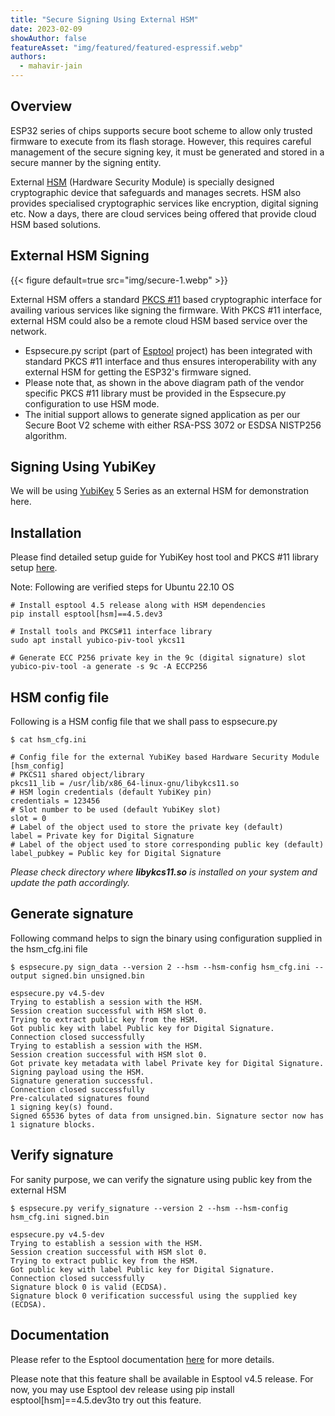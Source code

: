 ```yaml
---
title: "Secure Signing Using External HSM"
date: 2023-02-09
showAuthor: false
featureAsset: "img/featured/featured-espressif.webp"
authors:
  - mahavir-jain
---
```

## Overview

ESP32 series of chips supports secure boot scheme to allow only trusted firmware to execute from its flash storage. However, this requires careful management of the secure signing key, it must be generated and stored in a secure manner by the signing entity.

External [HSM](https://en.wikipedia.org/wiki/Hardware_security_module) (Hardware Security Module) is specially designed cryptographic device that safeguards and manages secrets. HSM also provides specialised cryptographic services like encryption, digital signing etc. Now a days, there are cloud services being offered that provide cloud HSM based solutions.

## External HSM Signing

{{< figure
    default=true
    src="img/secure-1.webp"
    >}}

External HSM offers a standard [PKCS #11](https://en.wikipedia.org/wiki/PKCS_11) based cryptographic interface for availing various services like signing the firmware. With PKCS #11 interface, external HSM could also be a remote cloud HSM based service over the network.

- Espsecure.py script (part of [Esptool](https://github.com/espressif/esptool) project) has been integrated with standard PKCS #11 interface and thus ensures interoperability with any external HSM for getting the ESP32's firmware signed.
- Please note that, as shown in the above diagram path of the vendor specific PKCS #11 library must be provided in the Espsecure.py configuration to use HSM mode.
- The initial support allows to generate signed application as per our Secure Boot V2 scheme with either RSA-PSS 3072 or ESDSA NISTP256 algorithm.

## Signing Using YubiKey

We will be using [YubiKey](https://www.yubico.com/products/yubikey-5-overview/) 5 Series as an external HSM for demonstration here.

## Installation

Please find detailed setup guide for YubiKey host tool and PKCS #11 library setup [here](https://developers.yubico.com/yubico-piv-tool/).

Note: Following are verified steps for Ubuntu 22.10 OS

```shell
# Install esptool 4.5 release along with HSM dependencies
pip install esptool[hsm]==4.5.dev3

# Install tools and PKCS#11 interface library
sudo apt install yubico-piv-tool ykcs11

# Generate ECC P256 private key in the 9c (digital signature) slot
yubico-piv-tool -a generate -s 9c -A ECCP256
```

## HSM config file

Following is a HSM config file that we shall pass to espsecure.py

```shell
$ cat hsm_cfg.ini

# Config file for the external YubiKey based Hardware Security Module
[hsm_config]
# PKCS11 shared object/library
pkcs11_lib = /usr/lib/x86_64-linux-gnu/libykcs11.so
# HSM login credentials (default YubiKey pin)
credentials = 123456
# Slot number to be used (default YubiKey slot)
slot = 0
# Label of the object used to store the private key (default)
label = Private key for Digital Signature
# Label of the object used to store corresponding public key (default)
label_pubkey = Public key for Digital Signature
```

*Please check directory where **libykcs11.so** is installed on your system and update the path accordingly.*

## Generate signature

Following command helps to sign the binary using configuration supplied in the hsm_cfg.ini file

```shell
$ espsecure.py sign_data --version 2 --hsm --hsm-config hsm_cfg.ini --output signed.bin unsigned.bin

espsecure.py v4.5-dev
Trying to establish a session with the HSM.
Session creation successful with HSM slot 0.
Trying to extract public key from the HSM.
Got public key with label Public key for Digital Signature.
Connection closed successfully
Trying to establish a session with the HSM.
Session creation successful with HSM slot 0.
Got private key metadata with label Private key for Digital Signature.
Signing payload using the HSM.
Signature generation successful.
Connection closed successfully
Pre-calculated signatures found
1 signing key(s) found.
Signed 65536 bytes of data from unsigned.bin. Signature sector now has 1 signature blocks.
```

## Verify signature

For sanity purpose, we can verify the signature using public key from the external HSM

```shell
$ espsecure.py verify_signature --version 2 --hsm --hsm-config hsm_cfg.ini signed.bin

espsecure.py v4.5-dev
Trying to establish a session with the HSM.
Session creation successful with HSM slot 0.
Trying to extract public key from the HSM.
Got public key with label Public key for Digital Signature.
Connection closed successfully
Signature block 0 is valid (ECDSA).
Signature block 0 verification successful using the supplied key (ECDSA).
```

## Documentation

Please refer to the Esptool documentation [here](https://docs.espressif.com/projects/esptool/en/latest/esp32/espsecure/index.html#remote-signing-using-an-external-hsm) for more details.

Please note that this feature shall be available in Esptool v4.5 release. For now, you may use Esptool dev release using pip install esptool[hsm]==4.5.dev3to try out this feature.
